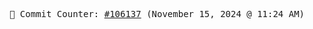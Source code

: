 <p align="center">
    <samp>
        📮 Commit Counter: <a href="https://github.com/Javascript-void0/Javascript-void0/commits/main">#106137</a> (November 15, 2024 @ 11:24 AM)
    </samp>
</p>